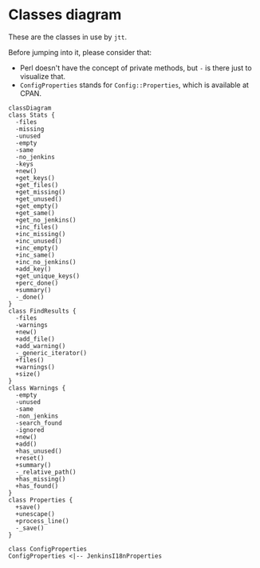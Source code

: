 # Classes diagram

These are the classes in use by `jtt`.

Before jumping into it, please consider that:

- Perl doesn't have the concept of private methods, but `-` is there just to visualize that.
- `ConfigProperties` stands for `Config::Properties`, which is available at CPAN.

```mermaid
classDiagram
class Stats {
  -files
  -missing
  -unused
  -empty
  -same
  -no_jenkins
  -keys
  +new()
  +get_keys()
  +get_files()
  +get_missing()
  +get_unused()
  +get_empty()
  +get_same()
  +get_no_jenkins()
  +inc_files()
  +inc_missing()
  +inc_unused()
  +inc_empty()
  +inc_same()
  +inc_no_jenkins()
  +add_key()
  +get_unique_keys()
  +perc_done()
  +summary()
  -_done()
}
class FindResults {
  -files
  -warnings
  +new()
  +add_file()
  +add_warning()
  -_generic_iterator()
  +files()
  +warnings()
  +size()
}
class Warnings {
  -empty
  -unused
  -same
  -non_jenkins
  -search_found
  -ignored
  +new()
  +add()
  +has_unused()
  +reset()
  +summary()
  -_relative_path()
  +has_missing()
  +has_found()
}
class Properties {
  +save()
  +unescape()
  +process_line()
  -_save()
}

class ConfigProperties
ConfigProperties <|-- JenkinsI18nProperties
```
